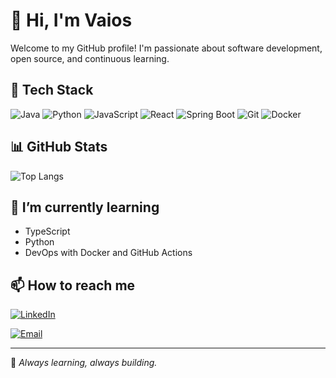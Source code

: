 # 👋 Hi, I'm Vaios

Welcome to my GitHub profile! I'm passionate about software development, open source, and continuous learning.

## 🔧 Tech Stack

![Java](https://img.shields.io/badge/-Java-007396?style=flat&logo=openjdk&logoColor=white)
![Python](https://img.shields.io/badge/-Python-3776AB?style=flat&logo=python&logoColor=white)
![JavaScript](https://img.shields.io/badge/-JavaScript-F7DF1E?style=flat&logo=javascript&logoColor=black)
![React](https://img.shields.io/badge/-React-61DAFB?style=flat&logo=react&logoColor=black)
![Spring Boot](https://img.shields.io/badge/-Spring%20Boot-6DB33F?style=flat&logo=spring-boot&logoColor=white)
![Git](https://img.shields.io/badge/-Git-F05032?style=flat&logo=git&logoColor=white)
![Docker](https://img.shields.io/badge/-Docker-2496ED?style=flat&logo=docker&logoColor=white)

## 📊 GitHub Stats


![Top Langs](https://github-readme-stats.vercel.app/api/top-langs/?username=spvapech&layout=compact&theme=tokyonight)

## 🌱 I’m currently learning

- TypeScript
- Python
- DevOps with Docker and GitHub Actions


## 📫 How to reach me
[![LinkedIn](https://img.shields.io/badge/-LinkedIn-0A66C2?style=flat&logo=linkedin&logoColor=white)](https://www.linkedin.com/in/vaios-pechlevanidis-173ba0287/)

[![Email](https://img.shields.io/badge/Email-pechlevanidis.vaios@gmail.com-D14836?style=flat&logo=gmail&logoColor=white)](mailto:pechlevanidis.vaios@gmail.com)


--- 

🧠 _Always learning, always building._

